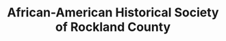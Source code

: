 ---
layout: repo
title: "African-American Historical Society of Rockland County"
id: 21912
permalink: repos/21912/
---
